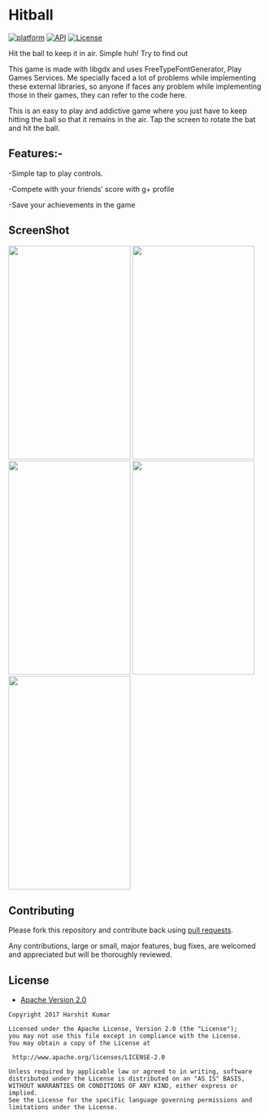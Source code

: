 # Hitball

[![platform](https://img.shields.io/badge/platform-Android-yellow.svg)](https://www.android.com)
[![API](https://img.shields.io/badge/API-19%2B-brightgreen.svg?style=flat)](https://android-arsenal.com/api?level=19)
[![License](https://img.shields.io/badge/license-Apache%202-4EB1BA.svg?style=flat-square)](https://www.apache.org/licenses/LICENSE-2.0.html)

Hit the ball to keep it in air. Simple huh! Try to find out

This game is made with libgdx and uses FreeTypeFontGenerator, Play Games Services. Me specially faced a lot of problems while implementing these external libraries, so anyone if faces any problem while implementing those in their games, they can refer to the code here.

This is an easy to play and addictive game where you just have to keep hitting the ball  so that it remains in the air.
Tap the screen to rotate the bat and hit the ball. 

## Features:-
-Simple tap to play controls.

-Compete with your friends’ score with g+ profile

-Save your achievements in the game

## ScreenShot
<img src="https://github.com/harshit211997/Hitball/blob/master/screenshots/Screenshot_20161004-194231.png" width=240 height=420> <img src="https://github.com/harshit211997/Hitball/blob/master/screenshots/Screenshot_20160918-225735.png" width=240 height=420>
<img src="https://github.com/harshit211997/Hitball/blob/master/screenshots/Screenshot_20161004-183716.png" width=240 height=420>
<img src="https://github.com/harshit211997/Hitball/blob/master/screenshots/Screenshot_20161004-194301.png" width=240 height=420> 
<img src="https://github.com/harshit211997/Hitball/blob/master/screenshots/Screenshot_20161004-194352.png" width=240 height=420>

## Contributing

Please fork this repository and contribute back using
[pull requests](https://github.com/harshit211997/tic-tac-toe/pulls).

Any contributions, large or small, major features, bug fixes, are welcomed and appreciated
but will be thoroughly reviewed.

## License

* [Apache Version 2.0](http://www.apache.org/licenses/LICENSE-2.0.html)

```
Copyright 2017 Harshit Kumar

Licensed under the Apache License, Version 2.0 (the "License");
you may not use this file except in compliance with the License.
You may obtain a copy of the License at

 http://www.apache.org/licenses/LICENSE-2.0

Unless required by applicable law or agreed to in writing, software
distributed under the License is distributed on an "AS IS" BASIS,
WITHOUT WARRANTIES OR CONDITIONS OF ANY KIND, either express or implied.
See the License for the specific language governing permissions and
limitations under the License.

